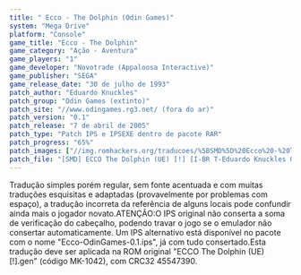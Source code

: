 ```yaml
---
title: " Ecco - The Dolphin (Odin Games)"
system: "Mega Drive"
platform: "Console"
game_title: "Ecco - The Dolphin"
game_category: "Ação - Aventura"
game_players: "1"
game_developer: "Novotrade (Appaloosa Interactive)"
game_publisher: "SEGA"
game_release_date: "30 de julho de 1993"
patch_author: "Eduardo Knuckles"
patch_group: "Odin Games (extinto)"
patch_site: "//www.odingames.rg3.net/ (fora do ar)"
patch_version: "0.1"
patch_release: "7 de abril de 2005"
patch_type: "Patch IPS e IPSEXE dentro de pacote RAR"
patch_progress: "65%"
patch_images: ["//img.romhackers.org/traducoes/%5BSMD%5D%20Ecco%20-%20The%20Dolphin%20-%20Odin%20Games%20-%201.png","//img.romhackers.org/traducoes/%5BSMD%5D%20Ecco%20-%20The%20Dolphin%20-%20Odin%20Games%20-%202.png","//img.romhackers.org/traducoes/%5BSMD%5D%20Ecco%20-%20The%20Dolphin%20-%20Odin%20Games%20-%203.png"]
patch_file: "[SMD] ECCO The Dolphin (UE) [!] [I-BR T-Eduardo Knuckles G-Odin Games V-0.1 P-65% A-2005].rar"
---
```

Tradução simples porém regular, sem fonte acentuada e com muitas traduções esquisitas e adaptadas (provavelmente por problemas com espaço), a tradução incorreta da referência de alguns locais pode confundir ainda mais o jogador novato.ATENÇÃO:O IPS original não conserta a soma de verificação do cabeçalho, podendo travar o jogo se o emulador não consertar automaticamente. Um IPS alternativo está disponível no pacote com o nome "Ecco-OdinGames-0.1.ips", já com tudo consertado.Esta tradução deve ser aplicada na ROM original "ECCO The Dolphin (UE) [!].gen" (código MK-1042), com CRC32 45547390.